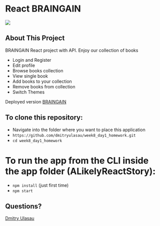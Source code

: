 # React BRAINGAIN

<img src="https://media2.giphy.com/media/WoWm8YzFQJg5i/giphy.gif">

## About This Project

BRAINGAIN React project with API. Enjoy our collection of books

- Login and Register
- Edit profile
- Browse books collection
- View single book
- Add books to your collection
- Remove books from collection
- Switch Themes

Deployed version [BRAINGAIN](https://braingain-ulasau.netlify.app/)

## To clone this repository:

- Navigate into the folder where you want to place this application
- `https://github.com/dmitryulasau/week8_day1_homework.git`
- `cd week8_day1_homework`

# To run the app from the CLI inside the app folder (ALikelyReactStory):

- `npm install` (just first time)
- `npm start`

## Questions?

[Dmitry Ulasau](mailto:dmitrushok@gmail.com)
